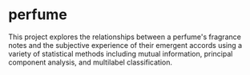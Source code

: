 # perfume
This project explores the relationships between a perfume's fragrance notes and the subjective experience of their emergent accords using a variety of statistical methods including mutual information, principal component analysis, and multilabel classification.
